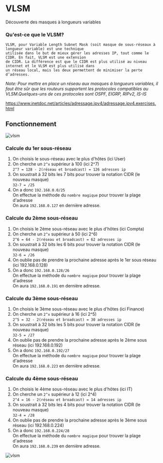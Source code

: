 # VLSM
Découverte des masques à longueurs variables

### Qu'est-ce que le VLSM?
```
VLSM, pour Variable Length Subnet Mask (soit masque de sous-réseaux à longueur variable) est une technique
utilisée dans le but de mieux gérer les adresses IP, tout comme le CIDR. En fait, VLSM est une extension
de CIDR. La différence est que le CIDR est plus utilisé au niveau internet et le VLSM est plus utilisé dans
un réseau local, mais les deux permettent de minimiser la perte d’adresses.
```

*Note: Pour mettre en place un réseau aux masques à longueurs variables, il faut être sûr que les routeurs supportent les protocoles compatibles au VLSM.Quelques-uns de ces protocoles sont OSPF, EIGRP, RIPv2, IS-IS*

https://www.inetdoc.net/articles/adressage.ipv4/adressage.ipv4.exercises.html

## Fonctionnement
![vlsm](https://user-images.githubusercontent.com/83721477/167432812-e9ba60fc-5e8e-44ba-a5ea-f9d36cdd5229.png)

### Calcule du 1er sous-réseau
1. On choisis le sous-réseau avec le plus d'hôtes (ici User)
2. On cherche un `2^x` supérieur à 100 (ici 2^7)<br> `2^7 = 128 - 2(réseau et broadcast) = 126 adresses ip`
3. On soustrait à 32 bits les 7 bits pour trouver la notation CIDR (le nouveau masque)<br> `32-7 = /25`
4. On a donc `192.168.0.0/25`<br> On effectue la méthode du `nombre magique` pour trouver la plage d'adresse<br>On aura `192.168.0.127` en dernière adresse.

### Calcule du 2ème sous-réseau
1. On choisis le 2ème sous-réseau avec le plus d'hôtes (ici Compta)
2. On cherche un `2^x` supérieur à 50 (ici 2^6)<br> `2^6 = 64 - 2(réseau et broadcast) = 62 adresses ip`
3. On soustrait à 32 bits les 6 bits pour trouver la notation CIDR (le nouveau masque)<br> `32-6 = /26`
4. On oublie pas de prendre la prochaine adresse après le 1er sous réseau (ici 192.168.0.128)
5. On a donc `192.168.0.128/26`<br> On effectue la méthode du `nombre magique` pour trouver la plage d'adresse<br>On aura `192.168.0.191` en dernière adresse.

### Calcule du 3ème sous-réseau
1. On choisis le 3ème sous-réseau avec le plus d'hôtes (ici Finance)
2. On cherche un `2^x` supérieur à 16 (ici 2^5)<br> `2^5 = 32 - 2(réseau et broadcast) = 30 adresses ip`
3. On soustrait à 32 bits les 5 bits pour trouver la notation CIDR (le nouveau masque)<br> `32-5 = /27`
4. On oublie pas de prendre la prochaine adresse après le 2ème sous réseau (ici 192.168.0.192)
5. On a donc `192.168.0.192/27`<br> On effectue la méthode du `nombre magique` pour trouver la plage d'adresse<br>On aura `192.168.0.223` en dernière adresse.

### Calcule du 4ème sous-réseau
1. On choisis le 4ème sous-réseau avec le plus d'hôtes (ici IT)
2. On cherche un `2^x` supérieur à 12 (ici 2^4)<br> `2^4 = 16 - 2(réseau et broadcast) = 14 adresses ip`
3. On soustrait à 32 bits les 4 bits pour trouver la notation CIDR (le nouveau masque)<br> `32-4 = /28`
4. On oublie pas de prendre la prochaine adresse après le 3ème sous réseau (ici 192.168.0.224)
5. On a donc `192.168.0.224/28`<br> On effectue la méthode du `nombre magique` pour trouver la plage d'adresse<br>On aura `192.168.0.239` en dernière adresse.

![vlsm](https://user-images.githubusercontent.com/83721477/167438577-572eaae7-e7f9-4dbb-9a66-dc7bf006deaf.png)
